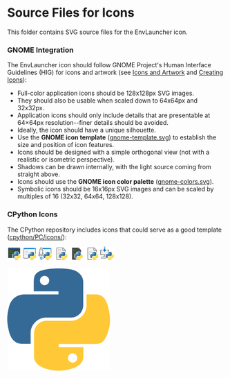 # Source Files for Icons

This folder contains SVG source files for the EnvLauncher icon.


### GNOME Integration

The EnvLauncher icon should follow GNOME Project's Human Interface Guidelines (HIG) for icons and artwork
(see [Icons and Artwork](https://developer.gnome.org/hig/stable/icons-and-artwork.html)
and [Creating Icons](https://developer.gnome.org/hig/stable/icon-design.html)):

* Full-color application icons should be 128x128px SVG images.
* They should also be usable when scaled down to 64x64px and 32x32px.
* Application icons should only include details that are presentable at 64×64px resolution--finer details should be avoided.
* Ideally, the icon should have a unique silhouette.
* Use the **GNOME icon template** ([gnome-template.svg](./gnome-template.svg)) to establish the size and position of icon features.
* Icons should be designed with a simple orthogonal view (not with a realistic or isometric perspective).
* Shadows can be drawn internally, with the light source coming from straight above.
* Icons should use the **GNOME icon color palette** ([gnome-colors.svg](./gnome-colors.svg)).
* Symbolic icons should be 16x16px SVG images and can be scaled by multiples of 16 (32x32, 64x64, 128x128).


### CPython Icons

The CPython repository includes icons that could serve as a good template
([cpython/PC/icons/](https://github.com/python/cpython/tree/main/PC/icons)):

<!-- icon height and width set to actual image sizes -->

<img src="./cpython-python.svg" width="32" height="32" /> <img src="./cpython-pythonw.svg" width="32" height="32" /> <img src="./cpython-launcher.svg" width="32" height="32" /> <img src="./cpython-py.svg" width="32" height="32" /> <img src="./cpython-pyc.svg" width="32" height="32" /> <img src="./cpython-pyd.svg" width="32" height="32" /> <img src="./cpython-setup.svg" width="32" height="32" />

<img src="./cpython-logo.svg" width="238" height="237" />
